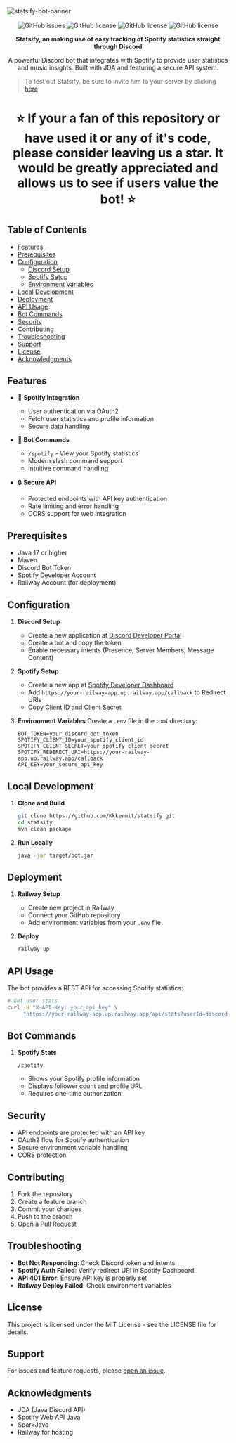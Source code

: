 <img align="center" alt="statsify-bot-banner" src="https://i.postimg.cc/R0Vm53sF/Untitled-1280-x-319-px.png">

<p align="center">
<img align="center" alt="GitHub issues" src="https://img.shields.io/github/issues/Kkkermit/Statify?style=for-the-badge"> 
<img align="center" alt="GitHub license" src="https://img.shields.io/github/license/Kkkermit/Statify?style=for-the-badge">
<img align="center" alt="GitHub license" src="https://img.shields.io/github/stars/Kkkermit/Statify?style=for-the-badge">
<img align="center" alt="GitHub license" src="https://img.shields.io/github/forks/Kkkermit/Statify?style=for-the-badge">
</p>

<p align="center"><strong>
Statsify, an making use of easy tracking of Spotify statistics straight through Discord
</strong></p>

<p align="center">
A powerful Discord bot that integrates with Spotify to provide user statistics and music insights. Built with JDA and featuring a secure API system.
</p>

> To test out Statsify, be sure to invite him to your server by clicking [here](https://discord.com/oauth2/authorize?client_id=1341964506862977024)

<h1 align="center"><strong>
⭐ If your a fan of this repository or have used it or any of it's code, please consider leaving us a star. It would be greatly appreciated and allows us to see if users value the bot! ⭐
</strong></h1>

## Table of Contents
- [Features](#features)
- [Prerequisites](#prerequisites)
- [Configuration](#configuration)
  - [Discord Setup](#discord-setup)
  - [Spotify Setup](#spotify-setup)
  - [Environment Variables](#environment-variables)
- [Local Development](#local-development)
- [Deployment](#deployment)
- [API Usage](#api-usage)
- [Bot Commands](#bot-commands)
- [Security](#security)
- [Contributing](#contributing)
- [Troubleshooting](#troubleshooting)
- [Support](#support)
- [License](#license)
- [Acknowledgments](#acknowledgments)

## Features

- 🎵 **Spotify Integration**
  - User authentication via OAuth2
  - Fetch user statistics and profile information
  - Secure data handling

- 🤖 **Bot Commands**
  - `/spotify` - View your Spotify statistics
  - Modern slash command support
  - Intuitive command handling

- 🔒 **Secure API**
  - Protected endpoints with API key authentication
  - Rate limiting and error handling
  - CORS support for web integration

## Prerequisites

- Java 17 or higher
- Maven
- Discord Bot Token
- Spotify Developer Account
- Railway Account (for deployment)

## Configuration

1. **Discord Setup**
   - Create a new application at [Discord Developer Portal](https://discord.com/developers/applications)
   - Create a bot and copy the token
   - Enable necessary intents (Presence, Server Members, Message Content)

2. **Spotify Setup**
   - Create a new app at [Spotify Developer Dashboard](https://developer.spotify.com/dashboard)
   - Add `https://your-railway-app.up.railway.app/callback` to Redirect URIs
   - Copy Client ID and Client Secret

3. **Environment Variables**
   Create a `.env` file in the root directory:
   ```properties
   BOT_TOKEN=your_discord_bot_token
   SPOTIFY_CLIENT_ID=your_spotify_client_id
   SPOTIFY_CLIENT_SECRET=your_spotify_client_secret
   SPOTIFY_REDIRECT_URI=https://your-railway-app.up.railway.app/callback
   API_KEY=your_secure_api_key
   ```

## Local Development

1. **Clone and Build**
   ```bash
   git clone https://github.com/Kkkermit/statsify.git
   cd statsify
   mvn clean package
   ```

2. **Run Locally**
   ```bash
   java -jar target/bot.jar
   ```

## Deployment

1. **Railway Setup**
   - Create new project in Railway
   - Connect your GitHub repository
   - Add environment variables from your `.env` file

2. **Deploy**
   ```bash
   railway up
   ```

## API Usage

The bot provides a REST API for accessing Spotify statistics:

```bash
# Get user stats
curl -H "X-API-Key: your_api_key" \
     "https://your-railway-app.up.railway.app/api/stats?userId=discord_user_id"
```

## Bot Commands

1. **Spotify Stats**
   ```
   /spotify
   ```
   - Shows your Spotify profile information
   - Displays follower count and profile URL
   - Requires one-time authorization

## Security

- API endpoints are protected with an API key
- OAuth2 flow for Spotify authentication
- Secure environment variable handling
- CORS protection

## Contributing

1. Fork the repository
2. Create a feature branch
3. Commit your changes
4. Push to the branch
5. Open a Pull Request

## Troubleshooting

- **Bot Not Responding**: Check Discord token and intents
- **Spotify Auth Failed**: Verify redirect URI in Spotify Dashboard
- **API 401 Error**: Ensure API key is properly set
- **Railway Deploy Failed**: Check environment variables

## License

This project is licensed under the MIT License - see the LICENSE file for details.

## Support

For issues and feature requests, please [open an issue](https://github.com/Kkkermit/Statify/issues).

## Acknowledgments

- JDA (Java Discord API)
- Spotify Web API Java
- SparkJava
- Railway for hosting
